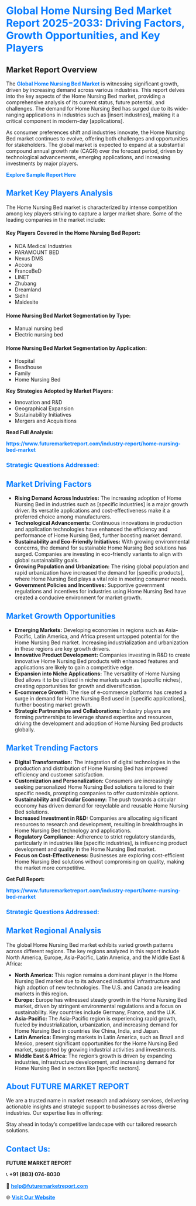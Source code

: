 <h1 style="color: #007BFF;">Global Home Nursing Bed Market Report 2025-2033: Driving Factors, Growth Opportunities, and Key Players</h1>

<section id="overview">
<h2>Market Report Overview</h2>
<p>The <a href="https://www.futuremarketreport.com/industry-report/home-nursing-bed-market" style="color: #007BFF; text-decoration: none;"><strong>Global Home Nursing Bed Market</strong></a> is witnessing significant growth, driven by increasing demand across various industries. This report delves into the key aspects of the Home Nursing Bed market, providing a comprehensive analysis of its current status, future potential, and challenges. The demand for Home Nursing Bed has surged due to its wide-ranging applications in industries such as [insert industries], making it a critical component in modern-day [applications].</p>
<p>As consumer preferences shift and industries innovate, the Home Nursing Bed market continues to evolve, offering both challenges and opportunities for stakeholders. The global market is expected to expand at a substantial compound annual growth rate (CAGR) over the forecast period, driven by technological advancements, emerging applications, and increasing investments by major players.</p>
</section>

<section id="overview">
<p><a href="https://www.futuremarketreport.com/request-sample/reportId=124921" style="color: #007BFF; text-decoration: none;"><strong>Explore Sample Report Here</strong></a></p>
</section>

<section id="key-players">
<h2 style="color: #007BFF;">Market Key Players Analysis</h2>
<p>The Home Nursing Bed market is characterized by intense competition among key players striving to capture a larger market share. Some of the leading companies in the market include:</p>
<h4>Key Players Covered in the Home Nursing Bed Report:</h4>
<ul><li>NOA Medical Industries</li><li>PARAMOUNT BED</li><li>Nexus DMS</li><li>Accora</li><li>FranceBeD</li><li>LINET</li><li>Zhubang</li><li>Dreamland</li><li>Sidhil</li><li>Maidesite</li></ul>
<h4>Home Nursing Bed Market Segmentation by Type:</h4>
<ul><li>Manual nursing bed</li><li>Electric nursing bed</li></ul>

<h4>Home Nursing Bed Market Segmentation by Application:</h4>
<ul><li>Hospital</li><li>Beadhouse</li><li>Family</li><li>Home Nursing Bed</li></ul>
<p><strong>Key Strategies Adopted by Market Players:</strong></p>
<ul>
<li>Innovation and R&D</li>
<li>Geographical Expansion</li>
<li>Sustainability Initiatives</li>
<li>Mergers and Acquisitions</li>
</ul>
</section>

<section>
<p><strong>Read Full Analysis: </strong></p><a href="https://www.futuremarketreport.com/industry-report/home-nursing-bed-market" style="color: #007BFF; text-decoration: none;"><strong>https://www.futuremarketreport.com/industry-report/home-nursing-bed-market</strong></a>
<h3 style="color: #007BFF;">Strategic Questions Addressed:</h3>
</section>

<section id="driving-factors">
<h2 style="color: #007BFF;">Market Driving Factors</h2>
<ul>
<li><strong>Rising Demand Across Industries:</strong> The increasing adoption of Home Nursing Bed in industries such as [specific industries] is a major growth driver. Its versatile applications and cost-effectiveness make it a preferred choice among manufacturers.</li>
<li><strong>Technological Advancements:</strong> Continuous innovations in production and application technologies have enhanced the efficiency and performance of Home Nursing Bed, further boosting market demand.</li>
<li><strong>Sustainability and Eco-Friendly Initiatives:</strong> With growing environmental concerns, the demand for sustainable Home Nursing Bed solutions has surged. Companies are investing in eco-friendly variants to align with global sustainability goals.</li>
<li><strong>Growing Population and Urbanization:</strong> The rising global population and rapid urbanization have increased the demand for [specific products], where Home Nursing Bed plays a vital role in meeting consumer needs.</li>
<li><strong>Government Policies and Incentives:</strong> Supportive government regulations and incentives for industries using Home Nursing Bed have created a conducive environment for market growth.</li>
</ul>
</section>

<section id="growth-opportunities">
<h2 style="color: #007BFF;">Market Growth Opportunities</h2>
<ul>
<li><strong>Emerging Markets:</strong> Developing economies in regions such as Asia-Pacific, Latin America, and Africa present untapped potential for the Home Nursing Bed market. Increasing industrialization and urbanization in these regions are key growth drivers.</li>
<li><strong>Innovative Product Development:</strong> Companies investing in R&D to create innovative Home Nursing Bed products with enhanced features and applications are likely to gain a competitive edge.</li>
<li><strong>Expansion into Niche Applications:</strong> The versatility of Home Nursing Bed allows it to be utilized in niche markets such as [specific niches], creating opportunities for growth and diversification.</li>
<li><strong>E-commerce Growth:</strong> The rise of e-commerce platforms has created a surge in demand for Home Nursing Bed used in [specific applications], further boosting market growth.</li>
<li><strong>Strategic Partnerships and Collaborations:</strong> Industry players are forming partnerships to leverage shared expertise and resources, driving the development and adoption of Home Nursing Bed products globally.</li>
</ul>
</section>

<section id="trending-factors">
<h2 style="color: #007BFF;">Market Trending Factors</h2>
<ul>
<li><strong>Digital Transformation:</strong> The integration of digital technologies in the production and distribution of Home Nursing Bed has improved efficiency and customer satisfaction.</li>
<li><strong>Customization and Personalization:</strong> Consumers are increasingly seeking personalized Home Nursing Bed solutions tailored to their specific needs, prompting companies to offer customizable options.</li>
<li><strong>Sustainability and Circular Economy:</strong> The push towards a circular economy has driven demand for recyclable and reusable Home Nursing Bed solutions.</li>
<li><strong>Increased Investment in R&D:</strong> Companies are allocating significant resources to research and development, resulting in breakthroughs in Home Nursing Bed technology and applications.</li>
<li><strong>Regulatory Compliance:</strong> Adherence to strict regulatory standards, particularly in industries like [specific industries], is influencing product development and quality in the Home Nursing Bed market.</li>
<li><strong>Focus on Cost-Effectiveness:</strong> Businesses are exploring cost-efficient Home Nursing Bed solutions without compromising on quality, making the market more competitive.</li>
</ul>
</section>

<section>
<p><strong>Get Full Report: </strong></p><a href="https://www.futuremarketreport.com/industry-report/home-nursing-bed-market" style="color: #007BFF; text-decoration: none;"><strong>https://www.futuremarketreport.com/industry-report/home-nursing-bed-market</strong></a>
<h3 style="color: #007BFF;">Strategic Questions Addressed:</h3>
</section>


<section id="regional-analysis">
<h2 style="color: #007BFF;">Market Regional Analysis</h2>
<p>The global Home Nursing Bed market exhibits varied growth patterns across different regions. The key regions analyzed in this report include North America, Europe, Asia-Pacific, Latin America, and the Middle East & Africa:</p>
<ul>
<li><strong>North America:</strong> This region remains a dominant player in the Home Nursing Bed market due to its advanced industrial infrastructure and high adoption of new technologies. The U.S. and Canada are leading markets in this region.</li>
<li><strong>Europe:</strong> Europe has witnessed steady growth in the Home Nursing Bed market, driven by stringent environmental regulations and a focus on sustainability. Key countries include Germany, France, and the U.K.</li>
<li><strong>Asia-Pacific:</strong> The Asia-Pacific region is experiencing rapid growth, fueled by industrialization, urbanization, and increasing demand for Home Nursing Bed in countries like China, India, and Japan.</li>
<li><strong>Latin America:</strong> Emerging markets in Latin America, such as Brazil and Mexico, present significant opportunities for the Home Nursing Bed market, supported by growing industrial activities and investments.</li>
<li><strong>Middle East & Africa:</strong> The region’s growth is driven by expanding industries, infrastructure development, and increasing demand for Home Nursing Bed in sectors like [specific sectors].</li>
</ul>
</section>

<footer>
<h2 style="color: #007BFF;">About FUTURE MARKET REPORT</h2>
<p>We are a trusted name in market research and advisory services, delivering actionable insights and strategic support to businesses across diverse industries. Our expertise lies in offering:</p>

<p>Stay ahead in today’s competitive landscape with our tailored research solutions.</p>

<h2 style="color: #007BFF;">Contact Us:</h2>
<p><strong>FUTURE MARKET REPORT</strong></p>
<p>📞 <strong>+91 (883) 074-8030</strong></p>
<p>📧 <strong><a href="mailto:help@futuremarketreport.com" style="color: #007BFF;">help@futuremarketreport.com</a></strong></p>
<p>🌐 <strong><a href="https://www.futuremarketreport.com/" style="color: #007BFF;">Visit Our Website</a></strong></p>
</footer>
